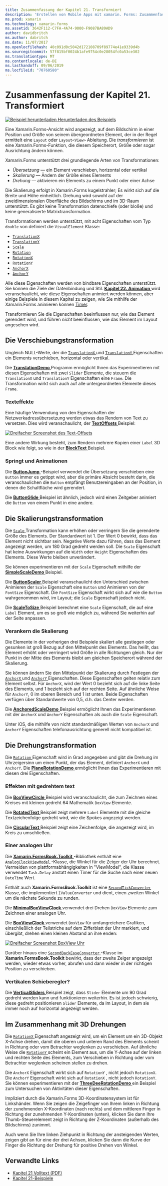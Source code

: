 ```yaml
---
title: Zusammenfassung der Kapitel 21. Transformiert
description: 'Erstellen von Mobile Apps mit xamarin. Forms: Zusammenfassung der Kapitel 21. Transformiert'
ms.prod: xamarin
ms.technology: xamarin-forms
ms.assetid: 3642F112-C7FA-4A74-9000-F9087BA89AD9
author: davidbritch
ms.author: dabritch
ms.date: 11/07/2017
ms.openlocfilehash: 40c091d0c5042d172108709f89774e41e9339d4b
ms.sourcegitcommit: 57f815bf0024b1afe9754c0e28054fc0a53ce302
ms.translationtype: MT
ms.contentlocale: de-DE
ms.lasthandoff: 09/06/2019
ms.locfileid: "70760580"
---
```

# <a name="summary-of-chapter-21-transforms"></a>Zusammenfassung der Kapitel 21. Transformiert

[![Beispiel herunterladen](~/media/shared/download.png) Herunterladen des Beispiels](https://github.com/xamarin/xamarin-forms-book-samples/tree/master/Chapter21)

Eine Xamarin.Forms-Ansicht wird angezeigt, auf dem Bildschirm in einer Position und Größe von seinem übergeordneten Element, der in der Regel ermittelt eine `Layout` oder `Layout<View>` Ableitung. Die *transformieren* ist eine Xamarin.Forms-Funktion, die diesem Speicherort, Größe oder sogar Ausrichtung ändern können.

Xamarin.Forms unterstützt drei grundlegende Arten von Transformationen:

- *Übersetzung* &mdash; ein Element verschieben, horizontal oder vertikal
- *Skalierung* &mdash; Ändern der Größe eines Elements
- *Drehung* &mdash; aktivieren ein Elements zu einem Punkt oder einer Achse

Die Skalierung erfolgt in Xamarin.Forms kugelstrahler; Es wirkt sich auf die Breite und Höhe einheitlich. Drehung wird sowohl auf der zweidimensionalen Oberfläche des Bildschirms und im 3D-Raum unterstützt. Es gibt keine Transformation datenschiefe (oder bloße) und keine generalisierte Matrixtransformation.

Transformationen werden unterstützt, mit acht Eigenschaften vom Typ `double` von definiert die `VisualElement` Klasse:

- [`TranslationX`](xref:Xamarin.Forms.VisualElement.TranslationX)
- [`TranslationY`](xref:Xamarin.Forms.VisualElement.TranslationY)
- [`Scale`](xref:Xamarin.Forms.VisualElement.Scale)
- [`Rotation`](xref:Xamarin.Forms.VisualElement.Rotation)
- [`RotationX`](xref:Xamarin.Forms.VisualElement.RotationX)
- [`RotationY`](xref:Xamarin.Forms.VisualElement.RotationY)
- [`AnchorX`](xref:Xamarin.Forms.VisualElement.AnchorX)
- [`AnchorY`](xref:Xamarin.Forms.VisualElement.AnchorY)

Alle diese Eigenschaften werden von bindbare Eigenschaften unterstützt. Sie können die Ziele der Datenbindung und Stil. [**Kapitel 22. Animation** ](~/xamarin-forms/creating-mobile-apps-xamarin-forms/summaries/chapter22.md) wird veranschaulicht, wie diese Eigenschaften animiert werden können, aber einige Beispiele in diesem Kapitel zu zeigen, wie Sie mithilfe der Xamarin.Forms animieren können [Timer](~/xamarin-forms/platform/device.md#devicestarttimer).

Transformieren Sie die Eigenschaften beeinflussen nur, wie das Element gerendert wird, und führen *nicht* beeinflussen, wie das Element im Layout angesehen wird.

## <a name="the-translation-transform"></a>Die Verschiebungstransformation

Ungleich NULL-Werte, der die [ `TranslationX` ](xref:Xamarin.Forms.VisualElement.TranslationX) und [ `TranslationY` ](xref:Xamarin.Forms.VisualElement.TranslationY) Eigenschaften ein Elements verschieben, horizontal oder vertikal.

Die [ **TranslationDemo** ](https://github.com/xamarin/xamarin-forms-book-samples/tree/master/Chapter21/TranslationDemo) Programm ermöglicht Ihnen das Experimentieren mit diesen Eigenschaften mit zwei `Slider` Elemente, die steuern die `TranslationX` und `TranslationY` Eigenschaften eine `Frame`. Die Transformation wirkt sich auch auf alle untergeordneten Elemente dieses `Frame`.

### <a name="text-effects"></a>Texteffekte

Eine häufige Verwendung von den Eigenschaften der Netzwerkadressübersetzung werden etwas das Rendern von Text zu versetzen. Dies wird veranschaulicht, der [ **TextOffsets** ](https://github.com/xamarin/xamarin-forms-book-samples/tree/master/Chapter21/TextOffsets) Beispiel:

[![Dreifacher Screenshot des Text-Offsets](images/ch21fg03-small.png "Text Offsets")](images/ch21fg03-large.png#lightbox "Offsets von Text")

Eine andere Wirkung besteht, zum Rendern mehrere Kopien einer `Label` 3D Block wie folgt, so wie in der [ **BlockText** ](https://github.com/xamarin/xamarin-forms-book-samples/tree/master/Chapter21/BlockText) Beispiel.

### <a name="jumps-and-animations"></a>Springt und Animationen

Die [ **ButtonJump** ](https://github.com/xamarin/xamarin-forms-book-samples/tree/master/Chapter21/ButtonJump) -Beispiel verwendet die Übersetzung verschieben eine `Button` immer es getippt wird, aber die primäre Absicht besteht darin, die veranschaulichen die `Button` empfängt Benutzereingaben an der Position, in denen die Schaltfläche wird gerendert.

Die [ **ButtonGlide** ](https://github.com/xamarin/xamarin-forms-book-samples/tree/master/Chapter21/ButtonGlide) Beispiel ist ähnlich, jedoch wird einen Zeitgeber animiert die `Button` von einem Punkt in eine andere.

## <a name="the-scale-transform"></a>Die Skalierungstransformation

Die [ `Scale` ](xref:Xamarin.Forms.VisualElement.Scale) Transformation kann erhöhen oder verringern Sie die gerenderte Größe des Elements. Der Standardwert ist 1. Der Wert 0 bewirkt, dass das Element nicht sichtbar sein. Negative Werte dazu führen, dass das Element angezeigt werden, um 180 Grad gedreht werden soll. Die `Scale` Eigenschaft hat keine Auswirkungen auf die `Width` oder `Height` Eigenschaften des Elements. Diese Werte bleiben unverändert.

Sie können experimentieren mit der `Scale` Eigenschaft mithilfe der [ **SimpleScaleDemo** ](https://github.com/xamarin/xamarin-forms-book-samples/tree/master/Chapter21/SimpleScaleDemo) Beispiel.

Die [ **ButtonScaler** ](https://github.com/xamarin/xamarin-forms-book-samples/tree/master/Chapter21/ButtonScaler) Beispiel veranschaulicht den Unterschied zwischen Animieren der `Scale` Eigenschaft eine `Button` und Animieren von der `FontSize` Eigenschaft. Die `FontSize` Eigenschaft wirkt sich auf wie die `Button` wahrgenommen wird, im Layout; die `Scale` Eigenschaft jedoch nicht.

Die [ **ScaleToSize** ](https://github.com/xamarin/xamarin-forms-book-samples/tree/master/Chapter21/ScaleToSize) Beispiel berechnet eine `Scale` Eigenschaft, die auf eine `Label` Element, um es so groß wie möglich zu, während Sie weiterhin auf der Seite anpassen.

### <a name="anchoring-the-scale"></a>Verankern die Skalierung

Die Elemente in der vorherigen drei Beispiele skaliert alle gestiegen oder gesunken ist groß Bezug auf den Mittelpunkt des Elements. Das heißt, das Element erhöht oder verringert wird Größe in alle Richtungen gleich. Nur der Punkt in der Mitte des Elements bleibt am gleichen Speicherort während der Skalierung.

Sie können ändern Sie den Mittelpunkt der Skalierung durch Festlegen der [ `AnchorX` ](xref:Xamarin.Forms.VisualElement.AnchorX) und [ `AnchorY` ](xref:Xamarin.Forms.VisualElement.AnchorY) Eigenschaften. Diese Eigenschaften gelten relativ zum Element selbst. Für `AnchorX`, wird der Wert 0 bezieht sich auf die linke Seite des Elements, und 1 bezieht sich auf der rechten Seite. Auf ähnliche Weise für `AnchorY`, 0 im oberen Bereich und 1 ist unten. Beide Eigenschaften verfügen über Standardwerte von 0,5, d.h. das Center werden.

Die [ **AnchoredScaleDemo** ](https://github.com/xamarin/xamarin-forms-book-samples/tree/master/Chapter21/AnchoredScaleDemo) Beispiel ermöglicht Ihnen das Experimentieren mit der `AnchorX` und `AnchorY` Eigenschaften als auch die `Scale` Eigenschaft.

Unter iOS, die mithilfe von nicht standardmäßigen Werten von `AnchorX` und `AnchorY` Eigenschaften telefonausrichtung generell nicht kompatibel ist.

## <a name="the-rotation-transform"></a>Die Drehungstransformation

Die [ `Rotation` ](xref:Xamarin.Forms.VisualElement.Rotation) Eigenschaft wird in Grad angegeben und gibt die Drehung im Uhrzeigersinn um einen Punkt, der das Element, definiert `AnchorX` und `AnchorY`. Die [ **PlaneRotationDemo** ](https://github.com/xamarin/xamarin-forms-book-samples/tree/master/Chapter21/PlaneRotationDemo) ermöglicht Ihnen das Experimentieren mit diesen drei Eigenschaften.

### <a name="rotated-text-effects"></a>Effekten mit gedrehtem text

Die [ **BoxViewCircle** ](https://github.com/xamarin/xamarin-forms-book-samples/tree/master/Chapter21/BoxViewCircle) Beispiel wird veranschaulicht, die zum Zeichnen eines Kreises mit kleinen gedreht 64 Mathematik `BoxView` Elemente.

Die [ **RotatedText** ](https://github.com/xamarin/xamarin-forms-book-samples/tree/master/Chapter21/RotatedText) Beispiel zeigt mehrere `Label` Elemente mit die gleiche Textzeichenfolge gedreht wird, wie die Spokes angezeigt werden.

Die [ **CircularText** ](https://github.com/xamarin/xamarin-forms-book-samples/tree/master/Chapter21/CircularText) Beispiel zeigt eine Zeichenfolge, die angezeigt wird, im Kreis zu umschließen.

### <a name="an-analog-clock"></a>Einer analogen Uhr

Die [ **Xamarin.FormsBook.Toolkit** ](https://github.com/xamarin/xamarin-forms-book-samples/tree/master/Libraries/Xamarin.FormsBook.Toolkit) -Bibliothek enthält eine [ `AnalogClockViewModel` ](https://github.com/xamarin/xamarin-forms-book-samples/blob/master/Libraries/Xamarin.FormsBook.Toolkit/Xamarin.FormsBook.Toolkit/AnalogClockViewModel.cs) -Klasse, die Winkel für die Zeiger der Uhr berechnet. Vermeiden von plattformabhängigkeiten in "ViewModel", die Klasse verwendet `Task.Delay` anstatt einen Timer für die Suche nach einer neuen `DateTime` Wert.

Enthält auch **Xamarin.FormsBook.Toolkit** ist eine [ `SecondTickConverter` ](https://github.com/xamarin/xamarin-forms-book-samples/blob/master/Libraries/Xamarin.FormsBook.Toolkit/Xamarin.FormsBook.Toolkit/SecondTickConverter.cs) Klasse, die implementiert `IValueConverter` und dient, einen zweiten Winkel um die nächste Sekunde zu runden.

Die [ **MinimalBoxViewClock** ](https://github.com/xamarin/xamarin-forms-book-samples/tree/master/Chapter21/MinimalBoxViewClock) verwendet drei Drehen `BoxView` Elemente zum Zeichnen einer analogen Uhr.

Die [ **BoxViewClock** ](https://github.com/xamarin/xamarin-forms-book-samples/tree/master/Chapter21/BoxViewClock) verwendet `BoxView` für umfangreichere Grafiken, einschließlich der Teilstriche auf dem Zifferblatt der Uhr markiert, und übergibt, drehen einen kleinen Abstand an ihre enden:

[![Dreifacher Screenshot BoxView Uhr](images/ch21fg17-small.png "Analog Uhrenziffernblatts")](images/ch21fg17-large.png#lightbox "Analog Uhrenziffernblatts")

Darüber hinaus eine [ `SecondBackEaseConverter` ](https://github.com/xamarin/xamarin-forms-book-samples/blob/master/Libraries/Xamarin.FormsBook.Toolkit/Xamarin.FormsBook.Toolkit/SecondBackEaseConverter.cs) -Klasse im **Xamarin.FormsBook.Toolkit** bewirkt, dass der zweite Zeiger angezeigt werden, wieder etwas vorher, abrufen und dann wieder in der richtigen Position zu verschieben.

### <a name="vertical-sliders"></a>Vertikalen Schieberegler?

Die [ **VerticalSliders** ](https://github.com/xamarin/xamarin-forms-book-samples/tree/master/Chapter21/VerticalSliders) Beispiel zeigt, dass `Slider` Elemente um 90 Grad gedreht werden kann und funktionieren weiterhin. Es ist jedoch schwierig, diese gedreht positionieren `Slider` Elemente, da im Layout, in dem sie immer noch auf horizontal angezeigt werden.

## <a name="3d-ish-rotations"></a>Im Zusammenhang mit 3D Drehungen

Die [ `RotationX` ](xref:Xamarin.Forms.VisualElement.RotationX) Eigenschaft angezeigt wird, um ein Element um ein 3D-Objekt X-Achse drehen, damit die oberen und unteren Rand des Elements scheint in Richtung oder vom Betrachter weglenken zu verschieben. Auf ähnliche Weise die [ `RotationY` ](xref:Xamarin.Forms.VisualElement.RotationY) scheint ein Element aus, um die Y-Achse auf der linken und rechten Seite des Elements, zum Verschieben in Richtung oder vom Betrachter weglenken scheinen stellen zu drehen.

Die `AnchorX` Eigenschaft wirkt sich auf `RotationY` , nicht jedoch `RotationX`. Die `AnchorY` Eigenschaft wirkt sich auf `RotationX` , nicht jedoch `RotationY`. Sie können experimentieren mit der [ **ThreeDeeRotationDemo** ](https://github.com/xamarin/xamarin-forms-book-samples/tree/master/Chapter21/ThreeDeeRotationDemo) ein Beispiel zum Untersuchen von Aktivitäten dieser Eigenschaften.

Impliziert durch die Xamarin.Forms 3D-Koordinatensystem ist für Linkshänder. Wenn Sie zeigen die Zeigefinger von Ihrem linken in Richtung der zunehmenden X-Koordinaten (nach rechts) und dem mittleren Finger in Richtung der zunehmenden Y-Koordinaten (unten), klicken Sie dann Ihre Thumb-Steuerelement zeigt in Richtung der Z-Koordinaten (außerhalb des Bildschirms) zunimmt.

Auch wenn Sie Ihre linken Ziehpunkt in Richtung der ansteigenden Werten, zeigen gibt an für eine der drei Achsen, klicken Sie dann die Kurve der Finger die Richtung der Drehung für positive Drehen von Winkel.

## <a name="related-links"></a>Verwandte Links

- [Kapitel 21 Volltext (PDF)](https://download.xamarin.com/developer/xamarin-forms-book/XamarinFormsBook-Ch21-Apr2016.pdf)
- [Kapitel 21-Beispiele](https://github.com/xamarin/xamarin-forms-book-samples/tree/master/Chapter21)
